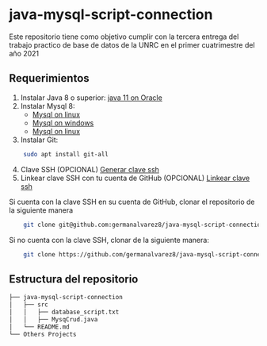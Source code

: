 # java-mysql-script-connection

Este repositorio tiene como objetivo cumplir con la tercera entrega del trabajo practico de base de datos
de la UNRC en el primer cuatrimestre del año 2021

## Requerimientos

1. Instalar Java 8 o superior:
    [java 11 on Oracle](https://www.oracle.com/java/technologies/javase-jdk11-downloads.html)
2. Instalar Mysql 8:
    - [Mysql on linux](https://www.digitalocean.com/community/tutorials/how-to-install-mysql-on-ubuntu-20-04)
    - [Mysql on windows](https://smarttechnicalworld.com/how-to-install-mysql-on-windows-10/)
    - [Mysql on linux](https://www.positronx.io/how-to-install-mysql-on-mac-configure-mysql-in-terminal/)
3. Instalar Git:
```bash
    sudo apt install git-all
```
4. Clave SSH (OPCIONAL)
    [Generar clave ssh](https://help.github.com/es/github/authenticating-to-github/generating-a-new-ssh-key-and-adding-it-to-the-ssh-agent)
5. Linkear clave SSH con tu cuenta de GitHub (OPCIONAL)
    [Linkear clave ssh](https://help.github.com/es/github/authenticating-to-github/adding-a-new-ssh-key-to-your-github-account)

Si cuenta con la clave SSH en su cuenta de GitHub, clonar el repositorio de la siguiente manera

```bash
    git clone git@github.com:germanalvarez8/java-mysql-script-connection.git
```

Si no cuenta con la clave SSH, clonar de la siguiente manera:

```bash
    git clone https://github.com/germanalvarez8/java-mysql-script-connection.git
```

## Estructura del repositorio

```bash
├── java-mysql-script-connection
│   ├── src
│   │   ├── database_script.txt
│   │   ├── MysqCrud.java
│   └── README.md
└── Others Projects
```
